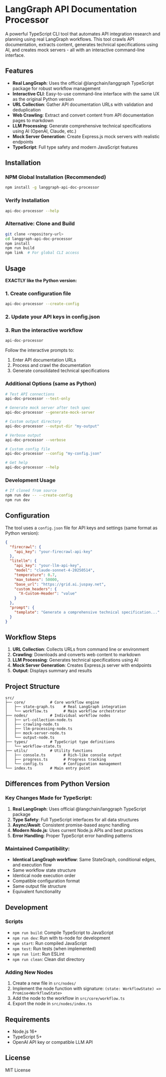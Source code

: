 # LangGraph API Documentation Processor

A powerful TypeScript CLI tool that automates API integration research and planning using real LangGraph workflows. This tool crawls API documentation, extracts content, generates technical specifications using AI, and creates mock servers - all with an interactive command-line interface.

## Features

- **Real LangGraph**: Uses the official @langchain/langgraph TypeScript package for robust workflow management
- **Interactive CLI**: Easy-to-use command-line interface with the same UX as the original Python version
- **URL Collection**: Gather API documentation URLs with validation and deduplication
- **Web Crawling**: Extract and convert content from API documentation pages to markdown
- **LLM Processing**: Generate comprehensive technical specifications using AI (OpenAI, Claude, etc.)
- **Mock Server Generation**: Create Express.js mock servers with realistic endpoints
- **TypeScript**: Full type safety and modern JavaScript features

## Installation

### NPM Global Installation (Recommended)
```bash
npm install -g langgraph-api-doc-processor
```

### Verify Installation
```bash
api-doc-processor --help
```

### Alternative: Clone and Build
```bash
git clone <repository-url>
cd langgraph-api-doc-processor
npm install
npm run build
npm link  # For global CLI access
```

## Usage

**EXACTLY like the Python version:**

### 1. Create configuration file
```bash
api-doc-processor --create-config
```

### 2. Update your API keys in config.json

### 3. Run the interactive workflow
```bash
api-doc-processor
```
Follow the interactive prompts to:
1. Enter API documentation URLs
2. Process and crawl the documentation  
3. Generate consolidated technical specifications

### Additional Options (same as Python)

```bash
# Test API connections
api-doc-processor --test-only

# Generate mock server after tech spec
api-doc-processor --generate-mock-server

# Custom output directory
api-doc-processor --output-dir "my-output"

# Verbose output
api-doc-processor --verbose

# Custom config file
api-doc-processor --config "my-config.json"

# Get help
api-doc-processor --help
```

### Development Usage
```bash
# If cloned from source
npm run dev -- --create-config
npm run dev
```

## Configuration

The tool uses a `config.json` file for API keys and settings (same format as Python version):

```json
{
  "firecrawl": {
    "api_key": "your-firecrawl-api-key"
  },
  "litellm": {
    "api_key": "your-llm-api-key",
    "model": "claude-sonnet-4-20250514",
    "temperature": 0.7,
    "max_tokens": 50000,
    "base_url": "https://grid.ai.juspay.net",
    "custom_headers": {
      "X-Custom-Header": "value"
    }
  },
  "prompt": {
    "template": "Generate a comprehensive technical specification..."
  }
}
```

## Workflow Steps

1. **URL Collection**: Collects URLs from command line or environment
2. **Crawling**: Downloads and converts web content to markdown
3. **LLM Processing**: Generates technical specifications using AI
4. **Mock Server Generation**: Creates Express.js server with endpoints
5. **Output**: Displays summary and results

## Project Structure

```
src/
├── core/           # Core workflow engine
│   ├── state-graph.ts    # Real LangGraph integration
│   └── workflow.ts       # Main workflow orchestrator
├── nodes/          # Individual workflow nodes
│   ├── url-collection-node.ts
│   ├── crawling-node.ts
│   ├── llm-processing-node.ts
│   ├── mock-server-node.ts
│   └── output-node.ts
├── types/          # TypeScript type definitions
│   └── workflow-state.ts
├── utils/          # Utility functions
│   ├── console.ts        # Rich-like console output
│   ├── progress.ts       # Progress tracking
│   └── config.ts         # Configuration management
└── index.ts        # Main entry point
```

## Differences from Python Version

### Key Changes Made for TypeScript:

1. **Real LangGraph**: Uses official @langchain/langgraph TypeScript package
2. **Type Safety**: Full TypeScript interfaces for all data structures
3. **Async/Await**: Consistent promise-based async handling
4. **Modern Node.js**: Uses current Node.js APIs and best practices
5. **Error Handling**: Proper TypeScript error handling patterns

### Maintained Compatibility:

- **Identical LangGraph workflow**: Same StateGraph, conditional edges, and execution flow
- Same workflow state structure
- Identical node execution order
- Compatible configuration format
- Same output file structure
- Equivalent functionality

## Development

### Scripts

- `npm run build`: Compile TypeScript to JavaScript
- `npm run dev`: Run with ts-node for development
- `npm start`: Run compiled JavaScript
- `npm test`: Run tests (when implemented)
- `npm run lint`: Run ESLint
- `npm run clean`: Clean dist directory

### Adding New Nodes

1. Create a new file in `src/nodes/`
2. Implement the node function with signature: `(state: WorkflowState) => Promise<WorkflowState>`
3. Add the node to the workflow in `src/core/workflow.ts`
4. Export the node in `src/nodes/index.ts`

## Requirements

- Node.js 16+ 
- TypeScript 5+
- OpenAI API key or compatible LLM API

## License

MIT License

